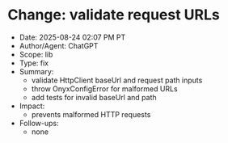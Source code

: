 # Change: validate request URLs

- Date: 2025-08-24 02:07 PM PT
- Author/Agent: ChatGPT
- Scope: lib
- Type: fix
- Summary:
  - validate HttpClient baseUrl and request path inputs
  - throw OnyxConfigError for malformed URLs
  - add tests for invalid baseUrl and path
- Impact:
  - prevents malformed HTTP requests
- Follow-ups:
  - none
